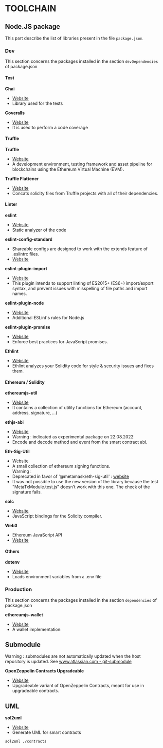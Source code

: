# TOOLCHAIN

## Node.JS  package
This part describe the list of libraries present in the file `package.json`.

### Dev
This section concerns the packages installed in the section `devDependencies` of package.json

#### Test

**Chai**
* [Website](https://www.chaijs.com/)
* Library used for the tests

**Coveralls**
* [Website](https://coveralls.io/)
* It is used to perform a code coverage

#### Truffle
**Truffle**
* [Website](https://trufflesuite.com/)
* A development environment, testing framework and asset pipeline for blockchains using the Ethereum Virtual Machine (EVM).

**Truffle Flattener**
* [Website](https://www.npmjs.com/package/truffle-flattener)
* Concats solidity files from Truffle projects with all of their dependencies.

#### Linter

**eslint**
* [Website](https://eslint.org/)
* Static analyzer of the code

**eslint-config-standard**
* Shareable configs are designed to work with the extends feature of .eslintrc files.
* [Website](https://github.com/standard/eslint-config-standard)

**eslint-plugin-import**
* [Website](https://github.com/import-js/eslint-plugin-import)
* This plugin intends to support linting of ES2015+ (ES6+) import/export syntax, and prevent issues with misspelling of file paths and import names. 

**eslint-plugin-node**
* [Website](https://github.com/mysticatea/eslint-plugin-node)
* Additional ESLint's rules for Node.js

**eslint-plugin-promise**
* [Website](https://github.com/eslint-community/eslint-plugin-promise)
* Enforce best practices for JavaScript promises.

**Ethlint**
* [Website](https://github.com/duaraghav8/Ethlint)
* Ethlint analyzes your Solidity code for style & security issues and fixes them.

#### Ethereum / Solidity
**ethereumjs-util**
* [Website](https://www.npmjs.com/package/ethereumjs-util)
* It contains a collection of utility functions for Ethereum (account, address, signature, ...)

**ethjs-abi**
* [Website](https://github.com/ethjs/ethjs-abi)
* Warning : indicated as experimental package on 22.08.2022
* Encode and decode method and event from the smart contract abi.

**Eth-Sig-Util**
* [Website](https://www.npmjs.com/package/ethereumjs-wallet)
* A small collection of ethereum signing functions. <br />
Warning :  <br />
* Deprecated in favor of '@metamask/eth-sig-util' : [website](https://github.com/MetaMask/eth-sig-util)
* It was not possible to use the new version of the library because the test "MetaTxModule.test.js" doesn't work with this one. The check of the signature fails.

**solc**
* [Website](https://github.com/ethereum/solc-js)
* JavaScript bindings for the Solidity compiler.

**Web3**
* Ethereum JavaScript API
* [Website](https://github.com/web3/web3.js)

#### Others

**dotenv**
* [Website](https://www.npmjs.com/package/dotenv)
* Loads environment variables from a .env file 

### Production 

This section concerns the packages installed in the section `dependencies` of package.json

**ethereumjs-wallet**
* [Website](https://www.npmjs.com/package/ethereumjs-wallet)
* A wallet implementation

## Submodule
Warning : submodules are not automatically updated when the host repository is updated.
See [www.atlassian.com - git-submodule](https://www.atlassian.com/git/tutorials/git-submodule)

**OpenZeppelin Contracts Upgradeable**
* [Website](https://github.com/OpenZeppelin/openzeppelin-contracts-upgradeable/)
* Upgradeable variant of OpenZeppelin Contracts, meant for use in upgradeable contracts.

## UML

**sol2uml** 
* [Website](https://github.com/naddison36/sol2uml)
* Generate UML for smart contracts

`
sol2uml ./contracts
`
